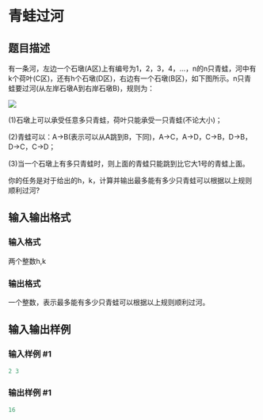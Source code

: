 # 青蛙过河

## 题目描述

有一条河，左边一个石墩(A区)上有编号为1，2，3，4，…，n的n只青蛙，河中有k个荷叶(C区)，还有h个石墩(D区)，右边有一个石墩(B区)，如下图所示。n只青蛙要过河(从左岸石墩A到右岸石墩B)，规则为：

![](https://cdn.luogu.com.cn/upload/pic/76.png)

(1)石墩上可以承受任意多只青蛙，荷叶只能承受一只青蛙(不论大小)；

(2)青蛙可以：A→B(表示可以从A跳到B，下同)，A→C，A→D，C→B，D→B，D→C，C→D；

(3)当一个石墩上有多只青蛙时，则上面的青蛙只能跳到比它大1号的青蛙上面。

你的任务是对于给出的h，k，计算并输出最多能有多少只青蛙可以根据以上规则顺利过河?

## 输入输出格式

### 输入格式

两个整数h,k

### 输出格式

一个整数，表示最多能有多少只青蛙可以根据以上规则顺利过河。

## 输入输出样例

### 输入样例 #1

```cpp
2 3

```
### 输出样例 #1

```cpp
16

```
